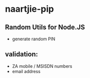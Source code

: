 naartjie-pip
============


## Random Utils for Node.JS
 - generate random PIN


## validation:
 - ZA mobile / MSISDN numbers
 - email address
